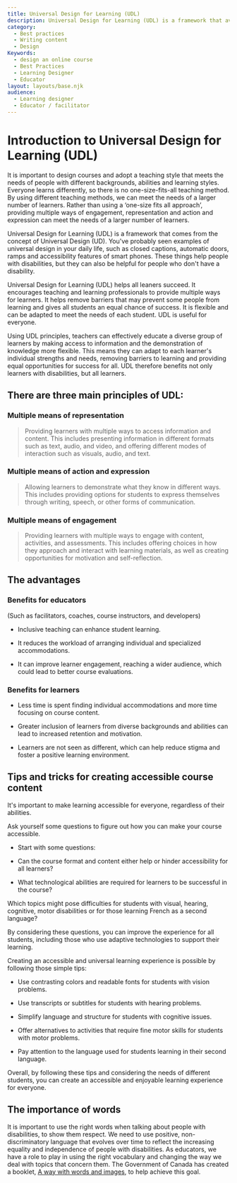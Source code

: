 ```yaml
---
title: Universal Design for Learning (UDL)
description: Universal Design for Learning (UDL) is a framework that avoids a ‘one-size fits all approach’ to learning materials. It encourages using multiple ways of engagement, representation and action and expression can meet the needs of a larger number of learners. Learn about the three main UDL principles, advantages, benefits and tips.
category:
  - Best practices
  - Writing content
  - Design
Keywords: 
  - design an online course
  - Best Practices
  - Learning Designer
  - Educator
layout: layouts/base.njk
audience:
  - Learning designer
  - Educator / facilitator
---
```


# Introduction to Universal Design for Learning (UDL)

It is important to design courses and adopt a teaching style that meets the needs of people with different backgrounds, abilities and learning styles. Everyone learns differently, so there is no one-size-fits-all teaching method. By using different teaching methods, we can meet the needs of a larger number of learners. Rather than using a ‘one-size fits all approach’, providing multiple ways of engagement, representation and action and expression can meet the needs of a larger number of learners.

Universal Design for Learning (UDL) is a framework that comes from the concept of Universal Design (UD). You've probably seen examples of universal design in your daily life, such as closed captions, automatic doors, ramps and accessibility features of smart phones. These things help people with disabilities, but they can also be helpful for people who don't have a disability.

Universal Design for Learning (UDL) helps all leaners succeed. It encourages teaching and learning professionals to provide multiple ways for learners. It helps remove barriers that may prevent some people from learning and gives all students an equal chance of success. It is flexible and can be adapted to meet the needs of each student. UDL is useful for everyone.

Using UDL principles, teachers can effectively educate a diverse group of learners by making access to information and the demonstration of knowledge more flexible. This means they can adapt to each learner's individual strengths and needs, removing barriers to learning and providing equal opportunities for success for all. UDL therefore benefits not only learners with disabilities, but all learners.

## There are three main principles of UDL:

### Multiple means of representation

> Providing learners with multiple ways to access information and content. This includes presenting information in different formats such as text, audio, and video, and offering different modes of interaction such as visuals, audio, and text.

### Multiple means of action and expression

> Allowing learners to demonstrate what they know in different ways. This includes providing options for students to express themselves through writing, speech, or other forms of communication.

### Multiple means of engagement

> Providing learners with multiple ways to engage with content, activities, and assessments. This includes offering choices in how they approach and interact with learning materials, as well as creating opportunities for motivation and self-reflection.

## The advantages 

### Benefits for educators

(Such as facilitators, coaches, course instructors, and developers)

- Inclusive teaching can enhance student learning.

- It reduces the workload of arranging individual and specialized accommodations.

- It can improve learner engagement, reaching a wider audience, which could lead to better course evaluations.

### Benefits for learners

- Less time is spent finding individual accommodations and more time focusing on course content.

- Greater inclusion of learners from diverse backgrounds and abilities can lead to increased retention and motivation.

- Learners are not seen as different, which can help reduce stigma and foster a positive learning environment.

## Tips and tricks for creating accessible course content

It's important to make learning accessible for everyone, regardless of their abilities.

Ask yourself some questions to figure out how you can make your course accessible.

- Start with some questions:

- Can the course format and content either help or hinder accessibility for all learners?

- What technological abilities are required for learners to be successful in the course?

Which topics might pose difficulties for students with visual, hearing, cognitive, motor disabilities or for those learning French as a second language?

By considering these questions, you can improve the experience for all students, including those who use adaptive technologies to support their learning.

Creating an accessible and universal learning experience is possible by following those simple tips:

- Use contrasting colors and readable fonts for students with vision problems.

<!-- -->

- Use transcripts or subtitles for students with hearing problems.

- Simplify language and structure for students with cognitive issues.

- Offer alternatives to activities that require fine motor skills for students with motor problems.

- Pay attention to the language used for students learning in their second language.

Overall, by following these tips and considering the needs of different students, you can create an accessible and enjoyable learning experience for everyone.

## The importance of words

It is important to use the right words when talking about people with disabilities, to show them respect. We need to use positive, non-discriminatory language that evolves over time to reflect the increasing equality and independence of people with disabilities. As educators, we have a role to play in using the right vocabulary and changing the way we deal with topics that concern them. The Government of Canada has created a booklet, [A way with words and images](https://www.canada.ca/en/employment-social-development/programs/disability/arc/words-images.html), to help achieve this goal.
